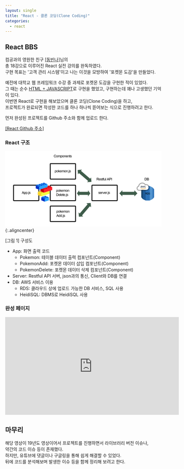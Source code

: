 ```yaml
---
layout: single
title: "React - 클론 코딩(Clone Coding)"
categories:
  - react
---
```


<style>
img.aligncenter{display:block;margin:0 auto}
</style>
<!-- rmdd -->
## React BBS 

컴공과의 영원한 친구 [[동빈나]](https://www.youtube.com/channel/UChflhu32f5EUHlY7_SetNWw)님의<br>
총 18강으로 이루어진 React 실전 강의를 완독하였다.<br> 
구현 목표는 '고객 관리 시스템'이고 나는 이것을 모방하여 '포켓몬 도감'을 만들었다.<br> 

예전에 대학교 웹 프레임워크 수강 중 과제로 포켓몬 도감을 구현한 적이 있었다.<br>
그 때는 순수 <u>HTML + JAVASCRIPT</u>로 구현을 했었고, 구현하는데 꽤나 고생했던 기억이 있다.<br>
이번엔 React로 구현을 해보았으며 클론 코딩(Clone Coding)을 하고,<br>
프로젝트가 완료되면 작성한 코드를 하나 하나씩 뜯어보는 식으로 진행하려고 한다.<br>

먼저 완성된 프로젝트를 Github 주소와 함께 업로드 한다.<br>

[[React Github 주소]](https://github.com/ingbox/React_poke_Util)

<h3>React 구조</h3>

![](/assets/images/posting/react_220317/picture1.png){:.aligncenter}
<figcaption> [그림 1] 구성도</figcaption>

+ App: 화면 출력 코드
   -  Pokemon: 테이블 데이터 출력 컴포넌트(Component)
   -  PokemonAdd: 포켓몬 데이터 삽입 컴포넌트(Component)
   -  PokemonDelete: 포켓몬 데이터 삭제 컴포넌트(Component)
+ Server: Restful API 서버, json과의 통신, Client와 DB를 연결 
+ DB: AWS 서비스 이용
   - RDS: 클라우드 상에 업로드 가능한 DB 서비스, SQL 사용
   - HeidiSQL: DBMS로 HeidiSQL 사용 

<h3> 완성 페이지</h3>

<iframe width="560" height="315" src="https://www.youtube.com/embed/rC8Bpksb86c" frameborder="0" allow="accelerometer; autoplay; encrypted-media; gyroscope; picture-in-picture" allowfullscreen></iframe>

## 마무리

해당 영상이 19년도 영상이어서 프로젝트를 진행하면서 라이브러리 버전 이슈나,<br>
약간의 코드 이슈 등이 존재했다.<br>
하지만, 유튜브에 댓글이나 구글링을 통해 쉽게 해결할 수 있었다.<br>
뒤에 코드를 분석해보며 발생한 이슈 등을 함께 정리해 보려고 한다.<br>

